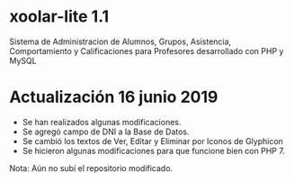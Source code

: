 # xoolar-lite 1.1
Sistema de Administracion de Alumnos, Grupos, Asistencia, Comportamiento y Calificaciones para Profesores desarrollado con PHP y MySQL

# Actualización 16 junio 2019
 * Se han realizados algunas modificaciones.
 * Se agregó campo de DNI a la Base de Datos.
 * Se cambió los textos de Ver, Editar y Eliminar por Iconos de Glyphicon
 * Se hicieron algunas modificaciones para que funcione bien con PHP 7.

Nota: Aún no subí el repositorio modificado.
